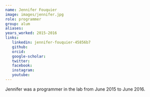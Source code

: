 ```yaml
---
name: Jennifer Fouquier
image: images/jennifer.jpg
role: programmer
group: alum
aliases:
years_worked: 2015-2016
links:
   linkedin: jennifer-fouquier-45856b7
   github:
   orcid: 
   google-scholar:
   twitter:
   facebook:
   instagram: 
   youtube:
---
```


Jennifer was a programmer in the lab from June 2015 to June 2016.